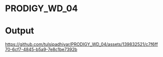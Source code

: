 # PRODIGY_WD_04

# Output



https://github.com/tulsipadhiyar/PRODIGY_WD_04/assets/139832521/c7f6ff70-6cf7-4845-b5a9-7e8c1be7392b


